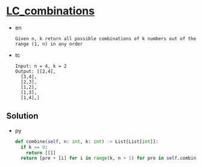 # [LC_combinations](https://leetcode.com/problems/combinations)

* en

  ```en
  Given n, k return all possible combinations of k numbers out of the range (1, n) in any order
  ```

* tc

  ```tc
  Input: n = 4, k = 2
  Output: [[2,4],
    [3,4],
    [2,3],
    [1,2],
    [1,3],
    [1,4],]
  ```

## Solution

* py

  ```py
  def combine(self, n: int, k: int) -> List[List[int]]:
    if k == 0:
      return [[]]
    return [pre + [i] for i in range(k, n + 1) for pre in self.combine(i - 1, k - 1)]
  ```

